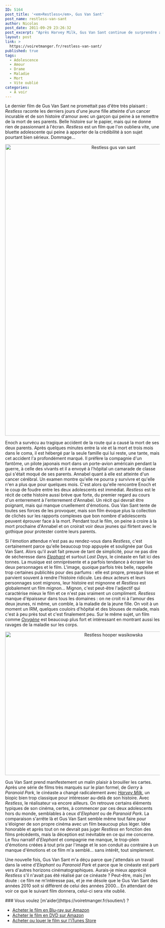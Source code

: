 ```yaml
---
ID: 5164
post_title: '<em>Restless</em>, Gus Van Sant'
post_name: restless-van-sant
author: Nicolas
post_date: 2011-09-29 23:26:32
post_excerpt: "Après Harvey Milk, Gus Van Sant continue de surprendre avec Restless, un film sur la maladie et la mort qui peine à susciter les émotions qu'il est censé dévoiler. Un film vite regardé, vite oublié…"
layout: post
link: >
  https://voiretmanger.fr/restless-van-sant/
published: true
tags:
  - Adolescence
  - Amour
  - Drame
  - Maladie
  - Mort
  - Vite oublié
categories:
  - À voir
---
```

<p>Le dernier film de Gus Van Sant ne promettait pas d'être très plaisant : <em>Restless</em> raconte les derniers jours d'une jeune fille atteinte d'un cancer incurable et de son histoire d'amour avec un garçon qui peine à se remettre de la mort de ses parents. Belle histoire sur le papier, mais qui ne donne rien de passionnant à l'écran. <em>Restless</em> est un film que l'on oubliera vite, une bluette adolescente qui peine à apporter de la crédibilité à son sujet pourtant bien sérieux. Dommage…</p>

<div style="text-align: center;"><a href="http://www.allocine.fr/film/fichefilm_gen_cfilm=171731.html"><img class="aligncenter" style="border-style: initial; border-color: initial; border-width: 0px;" src="https://voiretmanger.fr/wp-content/uploads/2011/09/restless-gus-van-sant.jpg" alt="Restless gus van sant" width="690" height="948" border="0" /></a></div>
<p>Enoch a survécu au tragique accident de la route qui a causé la mort de ses deux parents. Après quelques minutes entre la vie et la mort et trois mois dans le coma, il est hébergé par la seule famille qui lui reste, une tante, mais cet accident l'a profondément marqué. Il préfère la compagnie d'un fantôme, un pilote japonais mort dans un porte-avion américain pendant la guerre, à celle des vivants et il a envoyé à l'hôpital un camarade de classe qui s'était moqué de ses parents. Annabel quant à elle est atteinte d'un cancer cérébral. Un examen montre qu'elle ne pourra y survivre et qu'elle n'en a plus que pour quelques mois. C'est alors qu'elle rencontre Enoch et le coup de foudre entre les deux adolescents est immédiat. <em>Restless</em> est le récit de cette histoire aussi brève que forte, du premier regard au cours d'un enterrement à l'enterrement d'Annabel. Un récit qui devrait être poignant, mais qui manque cruellement d'émotions. Gus Van Sant tente de toutes ses forces de les provoquer, mais son film évoque plus la collection de clichés sur les rapports complexes que bon nombre d'adolescents peuvent éprouver face à la mort. Pendant tout le film, on peine à croire à la mort prochaine d'Annabel et on croirait voir deux jeunes qui flirtent avec le gothique pour protester contre leurs parents.</p>
<p>Si l'émotion attendue n'est pas au rendez-vous dans <em>Restless</em>, c'est certainement parce qu'elle beaucoup trop appuyée et soulignée par Gus Van Sant. Alors qu'il avait fait preuve de tant de simplicité, pour ne pas dire de sécheresse dans <em><a href="https://voiretmanger.fr/2011/06/06/elephant-van-sant/">Elephant</a></em> et surtout <em>Last Days</em>, le cinéaste en fait ici des tonnes. La musique est omniprésente et a parfois tendance à écraser les deux personnages et le film. L'image, quoique parfois très belle, rappelle trop certaines publicités pour des parfums : elle est propre, presque lisse et parvient souvent à rendre l'histoire ridicule. Les deux acteurs et leurs personnages sont mignons, leur histoire est mignonne et <em>Restless</em> est globalement un film mignon… Mignon, c'est peut-être l'adjectif qui caractérise mieux le film et ce n'est pas vraiment un compliment. <em>Restless</em> manque d'épaisseur dans tous les domaines : on ne croit ni à l'amour des deux jeunes, ni même, un comble, à la maladie de la jeune fille. On voit à un moment un IRM, quelques couloirs d'hôpital et des blouses de malade, mais c'est à peu près tout et c'est finalement peu. Sur le même sujet, un film comme <em><a href="https://voiretmanger.fr/2010/12/14/oxygene-van-nuffel/">Oxygène</a></em> est beaucoup plus fort et intéressant en montrant aussi les ravages de la maladie sur les corps.</p>

<div style="text-align: center;"><img class="aligncenter" style="border-style: initial; border-color: initial; border-width: 0px;" src="https://voiretmanger.fr/wp-content/uploads/2011/09/restless-hooper-wasikowska.jpg" alt="Restless hooper wasikowska" width="690" height="467" border="0" /></div>
<p>Gus Van Sant prend manifestement un malin plaisir à brouiller les cartes. Après une série de films très marqués sur le plan formel, de <em>Gerry</em> à <em>Paranoid Park</em>, le cinéaste a changé radicalement avec <em><a href="https://voiretmanger.fr/2009/03/07/harvey-milk-gus-van-sant/">Harvey Milk</a></em>, un biopic bien trop classique pour intéresser au-delà de son histoire. Avec <em>Restless</em>, le réalisateur va encore ailleurs. On retrouve certains éléments typiques de son cinéma, certes, à commencer par ces deux adolescents hors du monde, semblables à ceux d'<em>Elephant</em> ou de <em>Paranoid Park</em>. La comparaison s'arrête là et Gus Van Sant semble même tout faire pour s'éloigner de son propre cinéma avec un film beaucoup plus léger. Idée honorable et après tout on ne devrait pas juger <em>Restless</em> en fonction des films précédents, mais la déception est inévitable en ce qui me concerne. Le flou narratif d'<em>Elephant</em> et compagnie me manque, le trop-plein d'émotions créées à tout prix par l'image et le son conduit au contraire à un manque d'émotions et ce film m'a semblé… sans intérêt, tout simplement.</p>
<p>Une nouvelle fois, Gus Van Sant m'a déçu parce que j'attendais un travail dans la veine d'<em>Elephant</em> ou <em>Paranoid Park</em> et parce que le cinéaste est parti vers d'autres horizons cinématographiques. Aurais-je mieux apprécié <em>Restless</em> s'il n'avait pas été réalisé par ce cinéaste ? Peut-être, mais j'en doute : ce film ne m'intéresse pas, et je me désole que le Gus Van Sant des années 2010 soit si différent de celui des années 2000… En attendant de voir ce que le suivant film donnera, celui-ci sera vite oublié.</p>

<div class="amazon" markdown="1">
### Vous voulez [m'aider](https://voiretmanger.fr/soutien/) ?

- [Acheter le film en Blu-ray sur Amazon](http://www.amazon.fr/gp/product/B006CP514M/ref=as_li_ss_tl?ie=UTF8&tag=leblogdenic07-21&linkCode=as2&camp=1642&creative=19458&creativeASIN=B006CP514M)
- [Acheter le film en DVD sur Amazon](http://www.amazon.fr/gp/product/B006CP51S8/ref=as_li_ss_tl?ie=UTF8&tag=leblogdenic07-21&linkCode=as2&camp=1642&creative=19458&creativeASIN=B006CP51S8)
- [Acheter ou louer le film sur l'iTunes Store](https://itunes.apple.com/fr/movie/restless/id494746610)
</div>